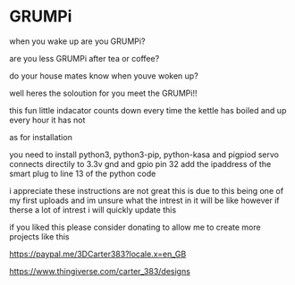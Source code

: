 # GRUMPi

when you wake up are you GRUMPi?

are you less GRUMPi after tea or coffee?

do your house mates know when youve woken up?

well heres the soloution for you meet the GRUMPi!!

this fun little indacator counts down every time the kettle has boiled and up every hour it has not

as for installation 

you need to install python3, python3-pip, python-kasa and pigpiod
servo connects directily to 3.3v gnd and gpio pin 32
add the ipaddress of the smart plug to line 13 of the python code


i appreciate these instructions are not great this is due to this being one of my first uploads and im unsure what the intrest in it will be like however if therse a lot of intrest i will quickly update this

if you liked this please consider donating to allow me to create more projects like this

https://paypal.me/3DCarter383?locale.x=en_GB

https://www.thingiverse.com/carter_383/designs
